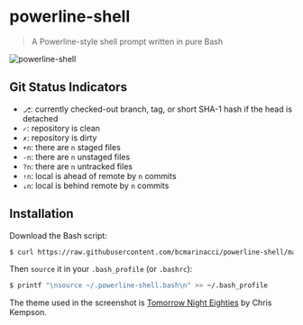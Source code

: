 # powerline-shell

> A Powerline-style shell prompt written in pure Bash

![powerline-shell](https://raw.githubusercontent.com/bcmarinacci/powerline-shell/master/powerline-shell.png)

## Git Status Indicators

- `⎇`: currently checked-out branch, tag, or short SHA-1 hash if the head is detached
- `✓`: repository is clean
- `✗`: repository is dirty
- `+n`: there are `n` staged files
- `-n`: there are `n` unstaged files
- `?n`: there are `n` untracked files
- `⇡n`: local is ahead of remote by `n` commits
- `⇣n`: local is behind remote by `n` commits

## Installation

Download the Bash script:

```bash
$ curl https://raw.githubusercontent.com/bcmarinacci/powerline-shell/master/powerline-shell.bash > ~/.powerline-shell.bash
```

Then `source` it in your `.bash_profile` (or `.bashrc`):

```bash
$ printf "\nsource ~/.powerline-shell.bash\n" >> ~/.bash_profile
```

The theme used in the screenshot is [Tomorrow Night Eighties](https://github.com/chriskempson/tomorrow-theme/blob/master/OS%20X%20Terminal/Tomorrow%20Night%20Eighties.terminal) by Chris Kempson.
